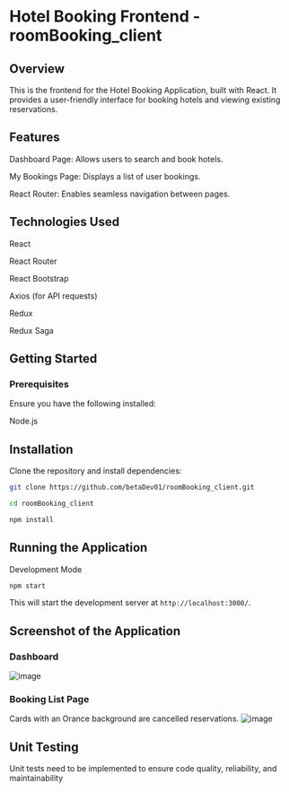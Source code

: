 # Hotel Booking Frontend - roomBooking_client

## Overview

This is the frontend for the Hotel Booking Application, built with React. It provides a user-friendly interface for booking hotels and viewing existing reservations.

## Features

Dashboard Page: Allows users to search and book hotels.

My Bookings Page: Displays a list of user bookings.

React Router: Enables seamless navigation between pages.

## Technologies Used

React

React Router

React Bootstrap

Axios (for API requests)

Redux 

Redux Saga

## Getting Started

### Prerequisites

Ensure you have the following installed:

Node.js

## Installation

Clone the repository and install dependencies:

```sh
git clone https://github.com/betaDev01/roomBooking_client.git

cd roomBooking_client

npm install

```

## Running the Application

Development Mode

```sh
npm start
```

This will start the development server at ```http://localhost:3000/```.

## Screenshot of the Application
### Dashboard
![image](https://github.com/user-attachments/assets/104b48b5-4d55-47a5-8ad0-8763abc2c989)

### Booking List Page
Cards with an Orance background are cancelled reservations.
![image](https://github.com/user-attachments/assets/035199bb-7967-41c9-b5d4-424c997f822a)

## Unit Testing
Unit tests need to be implemented to ensure code quality, reliability, and maintainability